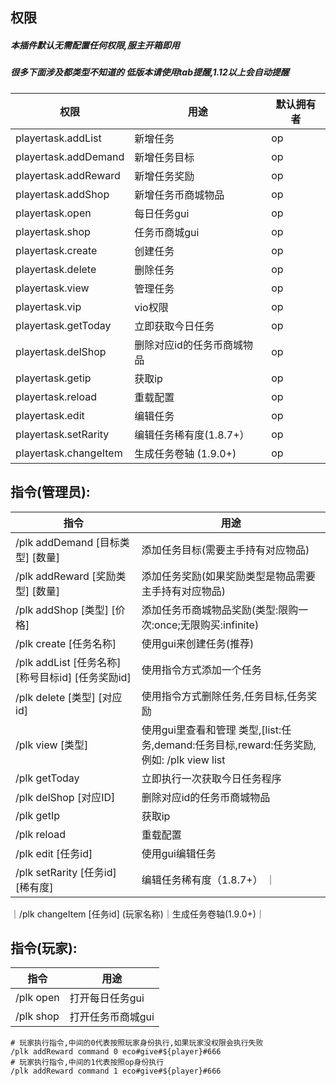 ## 权限
##### 本插件默认无需配置任何权限,服主开箱即用  
##### 很多下面涉及都类型不知道的 低版本请使用tab提醒,1.12以上会自动提醒

|  权限 | 用途  | 默认拥有者 |
| ------------ | ------------ | ------------ |
| playertask.addList  | 新增任务  | op |
| playertask.addDemand  | 新增任务目标  | op |
| playertask.addReward  | 新增任务奖励  | op |
| playertask.addShop  | 新增任务币商城物品  | op |
| playertask.open  | 每日任务gui  | op |
| playertask.shop  | 任务币商城gui  | op |
| playertask.create  | 创建任务  | op |
| playertask.delete  | 删除任务  | op |
| playertask.view  | 管理任务  | op |
| playertask.vip  | vio权限  | op |
| playertask.getToday  | 立即获取今日任务  | op |
| playertask.delShop  | 删除对应id的任务币商城物品  | op |
| playertask.getip  | 获取ip  | op |
| playertask.reload  | 重载配置  | op |
| playertask.edit  | 编辑任务  | op |
| playertask.setRarity  | 编辑任务稀有度(1.8.7+）  | op |
| playertask.changeItem  | 生成任务卷轴 (1.9.0+) | op |

## 指令(管理员):
|  指令 | 用途  |
| ------------ | ------------ |
| /plk addDemand [目标类型] [数量] | 添加任务目标(需要主手持有对应物品)  |
| /plk addReward [奖励类型] [数量] | 添加任务奖励(如果奖励类型是物品需要主手持有对应物品) |
| /plk addShop [类型] [价格] | 添加任务币商城物品奖励(类型:限购一次:once;无限购买:infinite) |
| /plk create [任务名称]   |  使用gui来创建任务(推荐) |
| /plk addList [任务名称] [称号目标id] [任务奖励id] | 使用指令方式添加一个任务 |
| /plk delete [类型] [对应id] | 使用指令方式删除任务,任务目标,任务奖励 |
| /plk view [类型] | 使用gui里查看和管理 类型,[list:任务,demand:任务目标,reward:任务奖励,例如: /plk view list|
| /plk getToday | 立即执行一次获取今日任务程序|
|/plk delShop [对应ID] | 删除对应id的任务币商城物品|
|/plk getIp | 获取ip|
|/plk reload | 重载配置|
|/plk edit [任务id] | 使用gui编辑任务  |
|/plk setRarity [任务id] [稀有度]| 编辑任务稀有度（1.8.7+） ｜
｜/plk changeItem [任务id] (玩家名称)｜生成任务卷轴(1.9.0+)｜

## 指令(玩家):
|  指令 | 用途  |
| ------------ | ------------    |
| /plk open    | 打开每日任务gui  |
| /plk shop    | 打开任务币商城gui  |

```
# 玩家执行指令,中间的0代表按照玩家身份执行,如果玩家没权限会执行失败
/plk addReward command 0 eco#give#${player}#666
# 玩家执行指令,中间的1代表按照op身份执行
/plk addReward command 1 eco#give#${player}#666
```